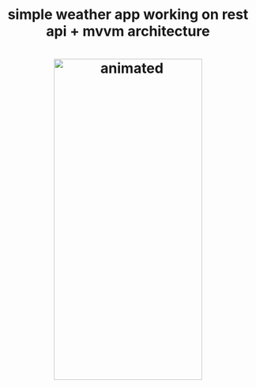 <h1 align="center">simple weather app working on rest api + mvvm architecture</h1>

<h1 align="center">
  <img src="https://github.com/lakinsbeast/WeatherRetrofitApp/blob/master/demonstrate%20gif.gif" alt="animated" width="300" height="650"/>
</h1>
